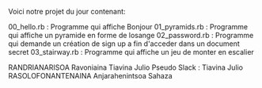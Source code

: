 Voici notre projet du jour contenant: 

00_hello.rb : Programme qui affiche Bonjour
01_pyramids.rb : Programme qui affiche un pyramide en forme de losange
02_password.rb : Programme qui demande un création de sign up a fin d'acceder dans un document secret
03_stairway.rb : Programme qui affiche un jeu de monter en escalier

RANDRIANARISOA Ravoniaina Tiavina Julio Pseudo Slack : Tiavina Julio
RASOLOFONANTENAINA Anjarahenintsoa Sahaza
